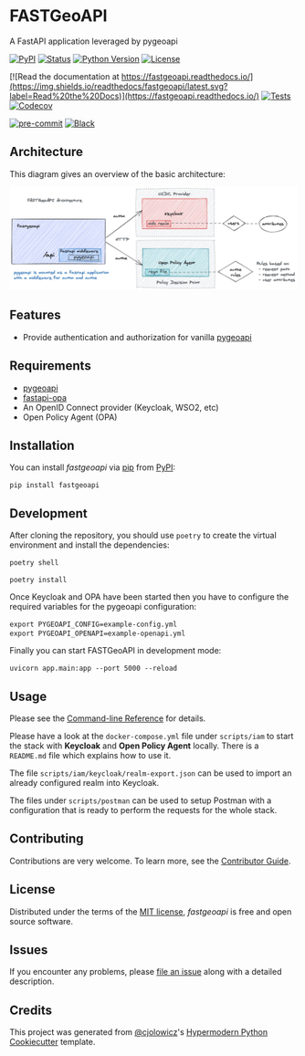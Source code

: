 # FASTGeoAPI
A FastAPI application leveraged by pygeoapi

[![PyPI](https://img.shields.io/pypi/v/fastgeoapi.svg)](https://pypi.org/project/fastgeoapi/)
[![Status](https://img.shields.io/pypi/status/fastgeoapi.svg)](https://pypi.org/project/fastgeoapi/)
[![Python Version](https://img.shields.io/pypi/pyversions/fastgeoapi)](https://pypi.org/project/fastgeoapi)
[![License](https://img.shields.io/pypi/l/fastgeoapi)](https://opensource.org/licenses/MIT)

[![Read the documentation at https://fastgeoapi.readthedocs.io/](https://img.shields.io/readthedocs/fastgeoapi/latest.svg?label=Read%20the%20Docs)](https://fastgeoapi.readthedocs.io/)
[![Tests](https://github.com/geobeyond/fastgeoapi/workflows/Tests/badge.svg)](https://github.com/geobeyond/fastgeoapi/actions?workflow=Tests)
[![Codecov](https://codecov.io/gh/geobeyond/fastgeoapi/branch/main/graph/badge.svg)](https://codecov.io/gh/geobeyond/fastgeoapi)

[![pre-commit](https://img.shields.io/badge/pre--commit-enabled-brightgreen?logo=pre-commit&logoColor=white)](https://github.com/pre-commit/pre-commit)
[![Black](https://img.shields.io/badge/code%20style-black-000000.svg)](https://github.com/psf/black)

## Architecture

This diagram gives an overview of the basic architecture:

![general architecture](docs/images/fastgeoapi_architecture.png)

## Features

- Provide authentication and authorization for vanilla [pygeoapi](https://github.com/geopython/pygeoapi/)

## Requirements

- [pygeoapi](https://github.com/geopython/pygeoapi/)
- [fastapi-opa](https://github.com/busykoala/fastapi-opa)
- An OpenID Connect provider (Keycloak, WSO2, etc)
- Open Policy Agent (OPA)

## Installation

You can install _fastgeoapi_ via [pip](https://pip.pypa.io/) from
[PyPI](https://pypi.org/):

```console
pip install fastgeoapi
```

## Development

After cloning the repository, you should use `poetry` to create the virtual environment and install the dependencies:

```shell
poetry shell
```

```shell
poetry install
```

Once Keycloak and OPA have been started then you have to configure the required variables for the pygeoapi configuration:

```shell
export PYGEOAPI_CONFIG=example-config.yml
export PYGEOAPI_OPENAPI=example-openapi.yml
```

Finally you can start FASTGeoAPI in development mode:

```shell
uvicorn app.main:app --port 5000 --reload
```

## Usage

Please see the [Command-line
Reference](https://fastgeoapi.readthedocs.io/en/latest/usage.html) for
details.

Please have a look at the `docker-compose.yml` file under `scripts/iam` to start the stack with **Keycloak** and **Open Policy Agent** locally. There is a `README.md` file which explains how to use it.

The file `scripts/iam/keycloak/realm-export.json` can be used to import an already configured realm into Keycloak.

The files under `scripts/postman` can be used to setup Postman with a configuration that is ready to perform the requests for the whole stack.

## Contributing

Contributions are very welcome. To learn more, see the [Contributor
Guide](CONTRIBUTING.rst).

## License

Distributed under the terms of the [MIT
license](https://opensource.org/licenses/MIT), _fastgeoapi_ is free and
open source software.

## Issues

If you encounter any problems, please [file an
issue](https://github.com/geobeyond/fastgeoapi/issues) along with a
detailed description.

## Credits

This project was generated from
[\@cjolowicz](https://github.com/cjolowicz)\'s [Hypermodern Python
Cookiecutter](https://github.com/cjolowicz/cookiecutter-hypermodern-python)
template.
